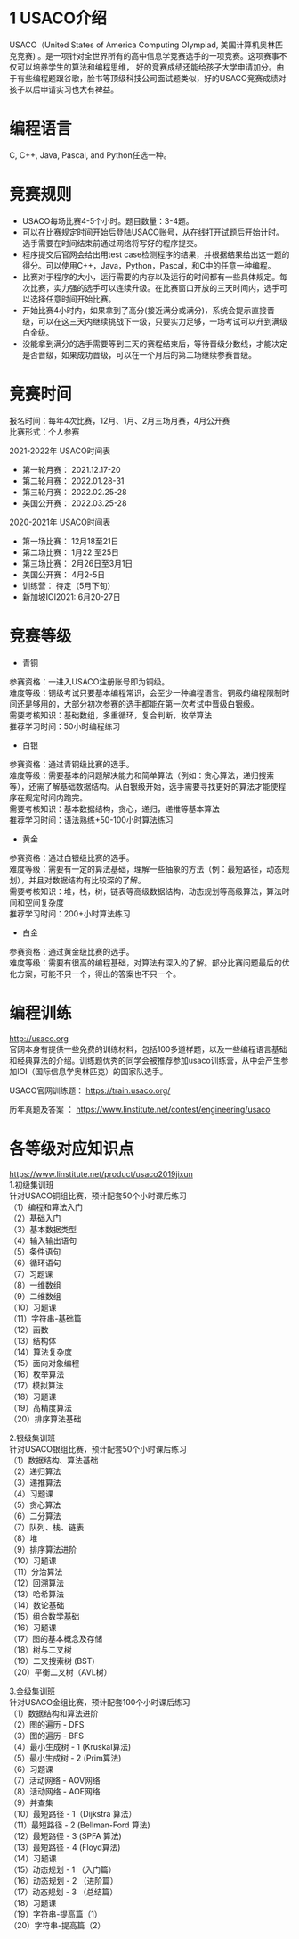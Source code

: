 # 1	USACO介绍
USACO（United States of America Computing Olympiad, 美国计算机奥林匹克竞赛) 。是一项针对全世界所有的高中信息学竞赛选手的一项竞赛。这项赛事不仅可以培养学生的算法和编程思维，
好的竞赛成绩还能给孩子大学申请加分。由于有些编程题跟谷歌，脸书等顶级科技公司面试题类似，好的USACO竞赛成绩对孩子以后申请实习也大有裨益。

# 编程语言
C, C++, Java, Pascal, and Python任选一种。

# 竞赛规则
* USACO每场比赛4-5个小时。题目数量：3-4题。  
* 可以在比赛规定时间开始后登陆USACO账号，从在线打开试题后开始计时。选手需要在时间结束前通过网络将写好的程序提交。  
* 程序提交后官网会给出用test case检测程序的结果，并根据结果给出这一题的得分。可以使用C++，Java，Python，Pascal，和C中的任意一种编程。  
* 比赛对于程序的大小，运行需要的内存以及运行的时间都有一些具体规定。每次比赛，实力强的选手可以连续升级。在比赛窗口开放的三天时间内，选手可以选择任意时间开始比赛。  
* 开始比赛4小时内，如果拿到了高分(接近满分或满分)，系统会提示直接晋级，可以在这三天内继续挑战下一级，只要实力足够，一场考试可以升到满级白金级。  
* 没能拿到满分的选手需要等到三天的赛程结束后，等待晋级分数线，才能决定是否晋级，如果成功晋级，可以在一个月后的第二场继续参赛晋级。  

# 竞赛时间
报名时间：每年4次比赛，12月、1月、2月三场月赛，4月公开赛  
比赛形式：个人参赛  

2021-2022年 USACO时间表  
* 第一轮月赛：	2021.12.17-20  
* 第二轮月赛：	2022.01.28-31  
* 第三轮月赛：	2022.02.25-28  
* 美国公开赛：	2022.03.25-28  

2020-2021年 USACO时间表
* 第一场比赛：   12月18至21日
* 第二场比赛：   1月22 至25日
* 第三场比赛：   2月26日至3月1日
* 美国公开赛：   4月2-5日
* 训练营：       待定（5月下旬）
* 新加坡IOI2021: 6月20-27日

# 竞赛等级
* 青铜

参赛资格：一进入USACO注册账号即为铜级。  
难度等级：铜级考试只要基本编程常识，会至少一种编程语言。铜级的编程限制时间还是够用的，大部分初次参赛的选手都能在第一次考试中晋级白银级。  
需要考核知识：基础数组，多重循环，复合判断，枚举算法  
推荐学习时间：50小时编程练习  

* 白银

参赛资格：通过青铜级比赛的选手。  
难度等级：需要基本的问题解决能力和简单算法（例如：贪心算法，递归搜索等），还需了解基础数据结构。从白银级开始，选手需要寻找更好的算法才能使程序在规定时间内跑完。  
需要考核知识：基本数据结构，贪心，递归，递推等基本算法  
推荐学习时间：语法熟练+50-100小时算法练习  

* 黄金

参赛资格：通过白银级比赛的选手。  
难度等级：需要有一定的算法基础，理解一些抽象的方法（例：最短路径，动态规划），并且对数据结构有比较深的了解。  
需要考核知识：堆，栈，树，链表等高级数据结构，动态规划等高级算法，算法时间和空间复杂度  
推荐学习时间：200+小时算法练习  

* 白金

参赛资格：通过黄金级比赛的选手。  
难度等级：需要有很高的编程基础，对算法有深入的了解。部分比赛问题最后的优化方案，可能不只一个，得出的答案也不只一个。  

# 编程训练
http://usaco.org  
官网本身有提供一些免费的训练材料，包括100多道样题，以及一些编程语言基础和经典算法的介绍。训练题优秀的同学会被推荐参加usaco训练营，从中会产生参加IOI（国际信息学奥林匹克）的国家队选手。

USACO官网训练题： https://train.usaco.org/

历年真题及答案   ： https://www.linstitute.net/contest/engineering/usaco

# 各等级对应知识点
https://www.linstitute.net/product/usaco2019jixun  
1.初级集训班  
针对USACO铜组比赛，预计配套50个小时课后练习  
（1）编程和算法入门  
（2）基础入门  
（3）基本数据类型  
（4）输入输出语句  
（5）条件语句  
（6）循环语句  
（7）习题课  
（8）一维数组  
（9）二维数组  
（10）习题课  
（11）字符串-基础篇  
（12）函数  
（13）结构体  
（14）算法复杂度  
（15）面向对象编程  
（16）枚举算法  
（17）模拟算法  
（18）习题课  
（19）高精度算法  
（20）排序算法基础  

2.银级集训班  
针对USACO银组比赛，预计配套50个小时课后练习  
（1）数据结构、算法基础  
（2）递归算法  
（3）递推算法    
（4）习题课  
（5）贪心算法  
（6）二分算法  
（7）队列、栈、链表  
（8）堆  
（9）排序算法进阶  
（10）习题课  
（11）分治算法  
（12）回溯算法  
（13）哈希算法  
（14）数论基础  
（15）组合数学基础  
（16）习题课  
（17）图的基本概念及存储  
（18）树与二叉树  
（19）二叉搜索树 (BST)  
（20）平衡二叉树（AVL树）  

3.金级集训班  
针对USACO金组比赛，预计配套100个小时课后练习  
（1）数据结构和算法进阶  
（2）图的遍历 - DFS  
（3）图的遍历 - BFS  
（4）最小生成树 - 1 (Kruskal算法)  
（5）最小生成树 - 2 (Prim算法)  
（6）习题课  
（7）活动网络 - AOV网络  
（8）活动网络 - AOE网络  
（9）并查集  
（10）最短路径 - 1（Dijkstra 算法）  
（11）最短路径 - 2 (Bellman-Ford 算法)  
（12）最短路径 - 3 (SPFA 算法)  
（13）最短路径 - 4 (Floyd算法)  
（14）习题课  
（15）动态规划 - 1 （入门篇）  
（16）动态规划 - 2 （进阶篇）  
（17）动态规划 - 3 （总结篇）  
（18）习题课  
（19）字符串-提高篇（1）  
（20）字符串-提高篇（2）  


